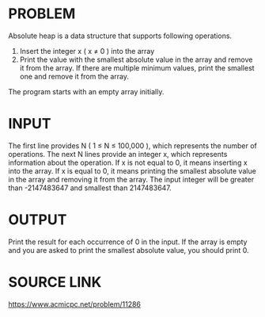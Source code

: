 PROBLEM
======
Absolute heap is a data structure that supports following operations.

1. Insert the integer x ( x ≠ 0 ) into the array
2. Print the value with the smallest absolute value in the array and remove it from the array. If there are multiple minimum values, print the smallest one and remove it from the array.

The program starts with an empty array initially.


INPUT
======
The first line provides N ( 1 ≤ N ≤ 100,000 ), which represents the number of operations.
The next N lines provide an integer x, which represents information about the operation.
If x is not equal to 0, it means inserting x into the array. If x is equal to 0, it means printing the smallest absolute value in the array and removing it from the array.
The input integer will be greater than -2147483647 and smallest than 2147483647.

OUTPUT
======
Print the result for each occurrence of 0 in the input.
If the array is empty and you are asked to print the smallest absolute value, you should print 0.

SOURCE LINK
======
https://www.acmicpc.net/problem/11286
